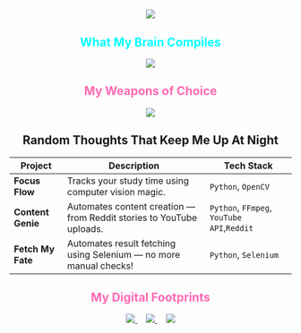 <h1 align="center">
  <img src="https://readme-typing-svg.herokuapp.com?font=PressStart2P&size=35&color=00FFFF&center=true&vCenter=true&width=1000&lines=Hola!!;I+Love+Converting+Random+Thoughts+Into+Projects"/>
</h1>


<h2 align="center" style="color:#00FFFF;">What My Brain Compiles</h2>

<p align="center">
  <img src="https://skillicons.dev/icons?i=python,go,c,cpp,react,js,html,css,mysql,mongodb" />
</p>

<h2 align="center" style="color:#FF69B4;"> My Weapons of Choice</h2>
<p align="center">
 <img src="https://skillicons.dev/icons?i=vscode,github,arduino"/>
</p>

<h2 align="center">Random Thoughts That Keep Me Up At Night</h2>

<div align="center">

|  Project |  Description |  Tech Stack |
|-------------|----------------|----------------|
|  **Focus Flow** | Tracks your study time using computer vision magic. | `Python`, `OpenCV` |
|  **Content Genie** | Automates content creation — from Reddit stories to YouTube uploads. | `Python`, `FFmpeg`, `YouTube API`,`Reddit` |
|  **Fetch My Fate** | Automates result fetching using Selenium — no more manual checks! | `Python`, `Selenium` |

</div>





<h2 align="center" style="color:#FF69B4;">My Digital Footprints</h2>
<p align="center">
  <a href="https://linkedin.com/in/aniket" target="_blank">
 <img src="https://skillicons.dev/icons?i=linkedin"/>
  </a>
  &nbsp;&nbsp;&nbsp;
  <a href="https://github.com/dhru38" target="_blank">
 <img src="https://skillicons.dev/icons?i=github"/>
  </a>
  &nbsp;&nbsp;&nbsp;
  <a href="https://twitter.com/dhru38" target="_blank">
 <img src="https://skillicons.dev/icons?i=twitter"/>
</p>




